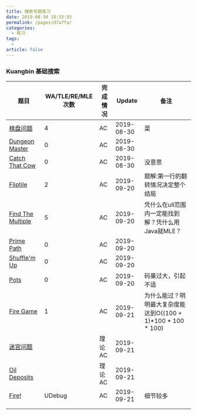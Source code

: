 ```yaml
---
title: 搜索专题练习
date: 2019-08-30 18:33:55
permalink: /pages/d7a7fa/
categories: 
  - 练习
tags: 
  - 
article: false
---
```


### Kuangbin 基础搜索

| 题目                                                         | WA/TLE/RE/MLE次数 | 完成情况 | Update     | 备注                                                         |
| ------------------------------------------------------------ | ----------------- | -------- | ---------- | ------------------------------------------------------------ |
| [棋盘问题](https://cn.vjudge.net/problem/POJ-1321)           | 4                 | AC       | 2019-08-30 | 菜                                                           |
| [Dungeon Master](https://cn.vjudge.net/problem/POJ-2251)     | 0                 | AC       | 2019-08-30 |                                                              |
| [Catch That Cow](https://cn.vjudge.net/problem/POJ-3278)     | 0                 | AC       | 2019-08-30 | 没意思                                                       |
| [Fliptile](https://cn.vjudge.net/problem/POJ-3279)           | 2                 | AC       | 2019-09-20 | 题解:第一行的翻转情况决定整个结局                            |
| [Find The Multiple](https://vjudge.net/problem/POJ-1426#author=pangda) | 5                 | AC       | 2019-09-20 | 凭什么在ull范围内一定能找到解？凭什么用Java就MLE？           |
| [Prime Path](https://vjudge.net/problem/POJ-3126#author=541607120101) | 0                 | AC       | 2019-09-20 |                                                              |
| [Shuffle'm Up](https://vjudge.net/problem/POJ-3087#author=zzzhy) | 0                 | AC       | 2019-09-20 |                                                              |
| [Pots](https://vjudge.net/problem/POJ-3414#author=cxsys_)    | 0                 | AC       | 2019-09-20 | 码量过大，引起不适                                           |
| [Fire Game](https://vjudge.net/problem/FZU-2150#author=911916648) | 1                 | AC       | 2019-09-21 | 为什么能过？明明最大复杂度能达到O((100 + 1)*100 * 100 * 100) |
| [迷宫问题](https://vjudge.net/problem/POJ-3984)              |                   | 理论AC   | 2019-09-21 |                                                              |
| [Oil Deposits](https://vjudge.net/problem/HDU-1241#author=dusenlin) |                   | 理论AC   | 2019-09-21 |                                                              |
| [Fire!](https://vjudge.net/problem/UVA-11624#author=zmyhh)   | UDebug            | AC       | 2019-09-21 | 细节较多                                                     |
|                                                              |                   |          |            |                                                              |
|                                                              |                   |          |            |                                                              |

